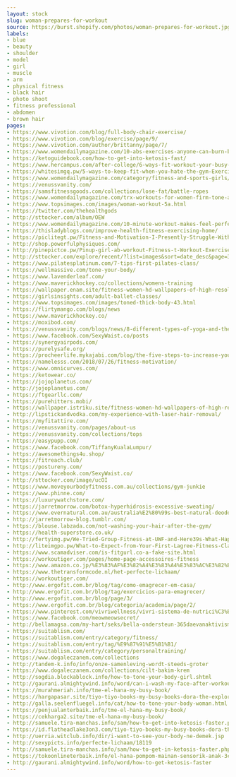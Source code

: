 ```yaml
---
layout: stock
slug: woman-prepares-for-workout
source: https://burst.shopify.com/photos/woman-prepares-for-workout.jpg
labels:
- blue
- beauty
- shoulder
- model
- girl
- muscle
- arm
- physical fitness
- black hair
- photo shoot
- fitness professional
- abdomen
- brown hair
pages:
- https://www.vivotion.com/blog/full-body-chair-exercise/
- https://www.vivotion.com/blog/exercise/page/9/
- https://www.vivotion.com/author/brittanny/page/7/
- https://www.womendailymagazine.com/10-abs-exercises-anyone-can-burn-belly-fat/
- https://ketoguidebook.com/how-to-get-into-ketosis-fast/
- https://www.hercampus.com/after-college/6-ways-fit-workout-your-busy-adult-schedule
- https://whitesimgq.pw/5-ways-to-keep-fit-when-you-hate-the-gym-Exercise-and-Fitness.html
- https://www.womendailymagazine.com/category/fitness-and-sports-girls/page/4/
- https://venussvanity.com/
- https://samsfitnessgoods.com/collections/lose-fat/battle-ropes
- https://www.womendailymagazine.com/trx-workouts-for-women-firm-tone-and-shape-up/
- https://www.topsimages.com/images/woman-workout-5a.html
- https://twitter.com/thehealthgods
- http://sttocker.com/album/OEW
- https://www.womendailymagazine.com/10-minute-workout-makes-feel-perfectly-rejuvenated/
- https://thisladyblogs.com/improve-health-fitness-exercising-home/
- https://piclitegt.pw/Fitness-and-Motivation-I-Presently-Struggle-With-My-Workouts.html
- http://shop.powerfulphysiques.com/
- http://pinepictce.pw/Pinup-girl-ab-workout-Fitness-t-Workout-Exercises-and.html
- http://sttocker.com/explore/recent/?list=images&sort=date_desc&page=3
- https://www.pilatesplatinum.com/7-tips-first-pilates-class/
- https://wellmassive.com/tone-your-body/
- https://www.lavenderleaf.com/
- https://www.maverickhockey.co/collections/womens-training
- https://wallpaper.enam.site/fitness-women-hd-wallpapers-of-high-resolution-free/
- https://girlsinsights.com/adult-ballet-classes/
- https://www.topsimages.com/images/toned-thick-body-43.html
- https://flirtymango.com/blogs/news
- https://www.maverickhockey.co/
- https://moxibod.com/
- https://venussvanity.com/blogs/news/8-different-types-of-yoga-and-their-benefits
- https://www.facebook.com/SexyWaist.co/posts
- https://synergyairpods.com/
- https://purelysafe.org/
- https://procheerlife.mykajabi.com/blog/the-five-steps-to-increase-your-commitment-to-your-goals
- https://namelesss.com/2018/07/26/fitness-motivation/
- https://www.omnicurves.com/
- https://ketowear.co/
- https://jojoplanetus.com/
- http://jojoplanetus.com/
- https://ftgearllc.com/
- https://purehitters.mobi/
- https://wallpaper.istriku.site/fitness-women-hd-wallpapers-of-high-resolution-free/
- http://lipstickandvodka.com/my-experience-with-laser-hair-removal/
- https://myfitattire.com/
- https://venussvanity.com/pages/about-us
- https://venussvanity.com/collections/tops
- https://easypupp.com/
- https://www.facebook.com/TiffanyKualaLumpur/
- https://awesomethings4u.shop/
- https://fitreach.club/
- https://postureny.com/
- https://www.facebook.com/SexyWaist.co/
- http://sttocker.com/image/ucOI
- https://www.moveyourbodyfitness.com.au/collections/gym-junkie
- https://www.phinne.com/
- https://luxurywatchstore.com/
- https://jarretmorrow.com/botox-hyperhidrosis-excessive-sweating/
- https://www.evernatural.com.au/australia%E2%80%99s-best-natural-deodorant-pastes
- http://jarretmorrow-blog.tumblr.com/
- https://blouse.labzada.com/not-washing-your-hair-after-the-gym/
- https://health-superstore.co.uk/
- http://fertyimg.pw/We-Tried-Group-Fitness-at-UWF-and-Here39s-What-Happened-HC.html
- http://liteimgpo.pw/What-to-Expect-from-Your-First-Lagree-Fitness-Class-It-is-I-love-and.html
- https://www.scamadviser.com/is-fitgurl.co-a-fake-site.html
- https://workoutiger.com/pages/home-page-accessoires-fitness
- https://www.amazon.co.jp/%E3%83%AF%E3%82%A4%E3%83%A4%E3%83%AC%E3%82%B9%E3%82%A4%E3%83%A4%E3%83%9B%E3%83%B3-Exo-Audio-SoundBudsV3-Bluetooth/dp/B07GQ8NM3P
- https://www.thetransformcode.nl/het-perfecte-lichaam/
- https://workoutiger.com/
- http://www.ergofit.com.br/blog/tag/como-emagrecer-em-casa/
- http://www.ergofit.com.br/blog/tag/exercicios-para-emagrecer/
- http://www.ergofit.com.br/blog/page/3/
- https://www.ergofit.com.br/blog/categoria/academia/page/2/
- https://www.pinterest.com/vivriwellness/vivri-sistema-de-nutrici%C3%B3n/
- https://www.facebook.com/meowmeowsecret/
- http://bellamagsa.com/my-hart/seks/bella-ondersteun-365daevanaktivisme/
- https://suitablism.com/
- https://suitablism.com/entry/category/fitness/
- https://suitablism.com/entry/tag/%E9%87%91%E5%B1%B1/
- https://suitablism.com/entry/category/personaltraining/
- https://www.dogaleczanem.com/collections
- http://tandem-k.info/info/onze-samenleving-wordt-steeds-groter
- https://www.dogaleczanem.com/collections/cilt-bakim-krem
- http://sogdia.blockablock.info/how-to-tone-your-body-girl.shtml
- http://gaurani.almightywind.info/word/can-i-wash-my-face-after-workout
- https://murahmeriah.info/tme-el-hana-my-busy-book/
- https://hargapasar.site/tiyo-tiyo-books-my-busy-books-dora-the-explorer-where-is-tico/
- http://galla.seelenfluegel.info/cat/how-to-tone-your-body-woman.html
- https://penjualanterbaik.info/tme-el-hana-my-busy-book/
- https://cekharga2.site/tme-el-hana-my-busy-book/
- http://samuele.tira-manchas.info/sam/how-to-get-into-ketosis-faster.php
- https://id.flatheadlake3on3.com/tiyo-tiyo-books-my-busy-books-dora-the-explorer-where-is-tico/
- http://uerria.witclub.info/dir/i-want-to-see-your-body-ne-demek.jsp
- http://sexypicts.info/perfecte-lichaam/18119
- http://samuele.tira-manchas.info/sam/how-to-get-in-ketosis-faster.php
- https://tokoonlineterbaik.info/el-hana-pompom-mainan-sensorik-anak-3cm-50pcs/
- http://gaurani.almightywind.info/word/how-to-get-ketosis-faster
---
```

